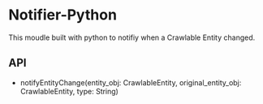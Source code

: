 # Notifier-Python

This moudle built with python to notifiy when a Crawlable Entity changed.

## API

- notifyEntityChange(entity_obj: CrawlableEntity, original_entity_obj: CrawlableEntity, type: String)